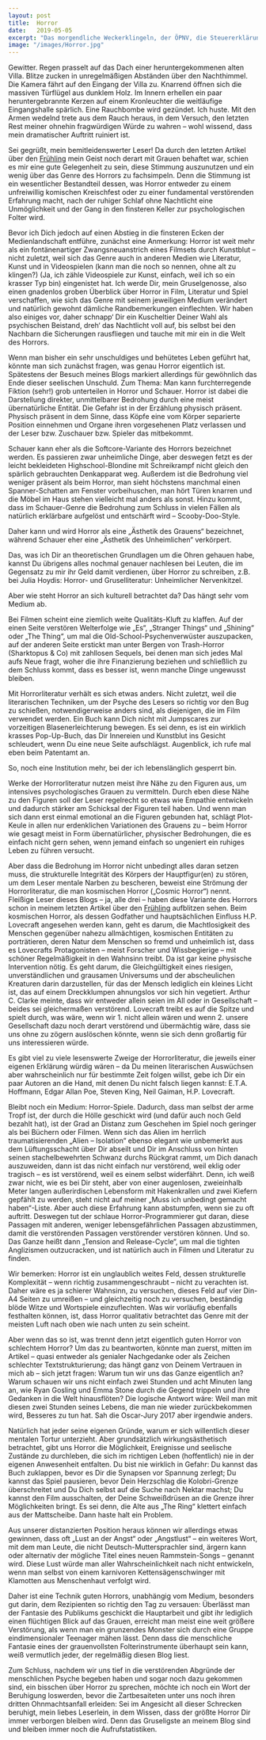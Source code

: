 ```yaml
---
layout: post
title:  Horror
date:   2019-05-05
excerpt: "Das morgendliche Weckerklingeln, der ÖPNV, die Steuererklärung. Das Leben quillt geradezu über vor furchteinflößenden Gestalten, Gegenständen und Geschehnissen. Zum Glück gibt es Eskapismus, die Flucht vor der Wirklichkeit, in Form von Filmen, Büchern und Spielen. Und wohin fliehen wir teils vor dem Schrecken des Alltags? In den Horror. Wohin auch sonst?"
image: "/images/Horror.jpg"
---
```


Gewitter. Regen prasselt auf das Dach einer heruntergekommenen alten Villa. Blitze zucken in unregelmäßigen Abständen über den Nachthimmel. Die Kamera fährt auf den Eingang der Villa zu. Knarrend öffnen sich die massiven Türflügel aus dunklem Holz. Im Innern erhellen ein paar heruntergebrannte Kerzen auf einem Kronleuchter die weitläufige Eingangshalle spärlich. Eine Rauchbombe wird gezündet. Ich huste. Mit den Armen wedelnd trete aus dem Rauch heraus, in dem Versuch, den letzten Rest meiner ohnehin fragwürdigen Würde zu wahren – wohl wissend, dass mein dramatischer Auftritt ruiniert ist.

Sei gegrüßt, mein bemitleidenswerter Leser! Da durch den letzten Artikel über den [Frühling](http://dieaffenschaukel.de/blog/Der_Fr%C3%BChling/) mein Geist noch derart mit Grauen behaftet war, schien es mir eine gute Gelegenheit zu sein, diese Stimmung auszunutzen und ein wenig über das Genre des Horrors zu fachsimpeln. Denn die Stimmung ist ein wesentlicher Bestandteil dessen, was Horror entweder zu einem unfreiwillig komischen Kreischfest oder zu einer fundamental verstörenden Erfahrung macht, nach der ruhiger Schlaf ohne Nachtlicht eine Unmöglichkeit und der Gang in den finsteren Keller zur psychologischen Folter wird.

Bevor ich Dich jedoch auf einen Abstieg in die finsteren Ecken der Medienlandschaft entführe, zunächst eine Anmerkung: Horror ist weit mehr als ein fontänenartiger Zwangsneuanstrich eines Filmsets durch Kunstblut – nicht zuletzt, weil sich das Genre auch in anderen Medien wie Literatur, Kunst und in Videospielen (kann man die noch so nennen, ohne alt zu klingen?) (Ja, ich zähle Videospiele zur Kunst, einfach, weil ich so ein krasser Typ bin) eingenistet hat. Ich werde Dir, mein Gruselgenosse, also einen gnadenlos groben Überblick über Horror in Film, Literatur und Spiel verschaffen, wie sich das Genre mit seinem jeweiligen Medium verändert und natürlich gewohnt dämliche Randbemerkungen einflechten. Wir haben also einiges vor, daher schnapp‘ Dir ein Kuscheltier Deiner Wahl als psychischen Beistand, dreh‘ das Nachtlicht voll auf, bis selbst bei den Nachbarn die Sicherungen rausfliegen und tauche mit mir ein in die Welt des Horrors.

Wenn man bisher ein sehr unschuldiges und behütetes Leben geführt hat, könnte man sich zunächst fragen, was genau Horror eigentlich ist. Spätestens der Besuch meines Blogs markiert allerdings für gewöhnlich das Ende dieser seelischen Unschuld. Zum Thema: Man kann furchterregende Fiktion (sehr!) grob unterteilen in Horror und Schauer. Horror ist dabei die Darstellung direkter, unmittelbarer Bedrohung durch eine meist übernatürliche Entität. Die Gefahr ist in der Erzählung physisch präsent. Physisch präsent in dem Sinne, dass Köpfe eine vom Körper separierte Position einnehmen und Organe ihren vorgesehenen Platz verlassen und der Leser bzw. Zuschauer bzw. Spieler das mitbekommt.

Schauer kann eher als die Softcore-Variante des Horrors bezeichnet werden. Es passieren zwar unheimliche Dinge, aber deswegen fetzt es der leicht bekleideten Highschool-Blondine mit Schreikrampf nicht gleich den spärlich gebrauchten Denkapparat weg. Außerdem ist die Bedrohung viel weniger präsent als beim Horror, man sieht höchstens manchmal einen Spanner-Schatten am Fenster vorbeihuschen, man hört Türen knarren und die Möbel im Haus stehen vielleicht mal anders als sonst. Hinzu kommt, dass im Schauer-Genre die Bedrohung zum Schluss in vielen Fällen als natürlich erklärbare aufgelöst und entschärft wird – Scooby-Doo-Style.

Daher kann und wird Horror als eine „Ästhetik des Grauens“ bezeichnet, während Schauer eher eine „Ästhetik des Unheimlichen“ verkörpert.

Das, was ich Dir an theoretischen Grundlagen um die Ohren gehauen habe, kannst Du übrigens alles nochmal genauer nachlesen bei Leuten, die im Gegensatz zu mir ihr Geld damit verdienen, über Horror zu schreiben, z.B. bei Julia Hoydis: Horror- und Gruselliteratur: Unheimlicher Nervenkitzel.

Aber wie steht Horror an sich kulturell betrachtet da? Das hängt sehr vom Medium ab.

Bei Filmen scheint eine ziemlich weite Qualitäts-Kluft zu klaffen. Auf der einen Seite verstören Welterfolge wie „Es“, „Stranger Things“ und „Shining“ oder „The Thing“, um mal die Old-School-Psychenverwüster auszupacken, auf der anderen Seite erstickt man unter Bergen von Trash-Horror (Sharktopus & Co) mit zahllosen Sequels, bei denen man sich jedes Mal aufs Neue fragt, woher die ihre Finanzierung beziehen und schließlich zu dem Schluss kommt, dass es besser ist, wenn manche Dinge ungewusst bleiben.

Mit Horrorliteratur verhält es sich etwas anders. Nicht zuletzt, weil die literarischen Techniken, um der Psyche des Lesers so richtig vor den Bug zu schießen, notwendigerweise anders sind, als diejenigen, die im Film verwendet werden. Ein Buch kann Dich nicht mit Jumpscares zur vorzeitigen Blasenerleichterung bewegen. Es sei denn, es ist ein wirklich krasses Pop-Up-Buch, das Dir Innereien und Kunstblut ins Gesicht schleudert, wenn Du eine neue Seite aufschlägst. Augenblick, ich rufe mal eben beim Patentamt an.

So, noch eine Institution mehr, bei der ich lebenslänglich gesperrt bin.

Werke der Horrorliteratur nutzen meist ihre Nähe zu den Figuren aus, um intensives psychologisches Grauen zu vermitteln. Durch eben diese Nähe zu den Figuren soll der Leser regelrecht so etwas wie Empathie entwickeln und dadurch stärker am Schicksal der Figuren teil haben. Und wenn man sich dann erst einmal emotional an die Figuren gebunden hat, schlägt Plot-Keule in allen nur erdenklichen Variationen des Grauens zu – beim Horror wie gesagt meist in Form übernatürlicher, physischer Bedrohungen, die es einfach nicht gern sehen, wenn jemand einfach so ungeniert ein ruhiges Leben zu führen versucht.

Aber dass die Bedrohung im Horror nicht unbedingt alles daran setzen muss, die strukturelle Integrität des Körpers der Hauptfigur(en) zu stören, um dem Leser mentale Narben zu bescheren, beweist eine Strömung der Horrorliteratur, die man kosmischen Horror („Cosmic Horror“) nennt. Fleißige Leser dieses Blogs – ja, alle drei – haben diese Variante des Horrors schon in meinem letzten Artikel über den [Frühling](http://dieaffenschaukel.de/blog/Der_Fr%C3%BChling/) aufblitzen sehen. Beim kosmischen Horror, als dessen Godfather und hauptsächlichen Einfluss H.P. Lovecraft angesehen werden kann, geht es darum, die Machtlosigkeit des Menschen gegenüber nahezu allmächtigen, kosmischen Entitäten zu porträtieren, deren Natur dem Menschen so fremd und unheimlich ist, dass es Lovecrafts Protagonisten – meist Forscher und Wissbegierige – mit schöner Regelmäßigkeit in den Wahnsinn treibt. Da ist gar keine physische Intervention nötig. Es geht darum, die Gleichgültigkeit eines riesigen, unverständlichen und grausamen Universums und der abscheulichen Kreaturen darin darzustellen, für das der Mensch lediglich ein kleines Licht ist, das auf einem Dreckklumpen ahnungslos vor sich hin vegetiert. Arthur C. Clarke meinte, dass wir entweder allein seien im All oder in Gesellschaft – beides sei gleichermaßen verstörend. Lovecraft treibt es auf die Spitze und spielt durch, was wäre, wenn wir 1. nicht allein wären und wenn 2. unsere Gesellschaft dazu noch derart verstörend und übermächtig wäre, dass sie uns ohne zu zögern auslöschen könnte, wenn sie sich denn großartig für uns interessieren würde.

Es gibt viel zu viele lesenswerte Zweige der Horrorliteratur, die jeweils einer eigenen Erklärung würdig wären – da Du meinen literarischen Auswüchsen aber wahrscheinlich nur für bestimmte Zeit folgen willst, gebe ich Dir ein paar Autoren an die Hand, mit denen Du nicht falsch liegen kannst: E.T.A. Hoffmann, Edgar Allan Poe, Steven King, Neil Gaiman, H.P. Lovecraft.

Bleibt noch ein Medium: Horror-Spiele. Dadurch, dass man selbst der arme Tropf ist, der durch die Hölle geschickt wird (und dafür auch noch Geld bezahlt hat), ist der Grad an Distanz zum Geschehen im Spiel noch geringer als bei Büchern oder Filmen. Wenn sich das Alien im herrlich traumatisierenden „Alien – Isolation“ ebenso elegant wie unbemerkt aus dem Lüftungsschacht über Dir abseilt und Dir im Anschluss von hinten seinen stachelbewehrten Schwanz durchs Rückgrat rammt, um Dich danach auszuweiden, dann ist das nicht einfach nur verstörend, weil eklig oder tragisch – es ist verstörend, weil es einem selbst widerfährt. Denn, ich weiß zwar nicht, wie es bei Dir steht, aber von einer augenlosen, zweieinhalb Meter langen außerirdischen Lebensform mit Hakenkrallen und zwei Kiefern gepfählt zu werden, steht nicht auf meiner „Muss ich unbedingt gemacht haben“-Liste. Aber auch diese Erfahrung kann abstumpfen, wenn sie zu oft auftritt. Deswegen tut der schlaue Horror-Programmierer gut daran, diese Passagen mit anderen, weniger lebensgefährlichen Passagen abzustimmen, damit die verstörenden Passagen verstörender verstören können. Und so. Das Ganze heißt dann „Tension and Release-Cycle“, um mal die tighten Anglizismen outzucracken, und ist natürlich auch in Filmen und Literatur zu finden.

Wir bemerken: Horror ist ein unglaublich weites Feld, dessen strukturelle Komplexität – wenn richtig zusammengeschraubt – nicht zu verachten ist. Daher wäre es ja schierer Wahnsinn, zu versuchen, dieses Feld auf vier Din-A4 Seiten zu umreißen – und gleichzeitig noch zu versuchen, beständig blöde Witze und Wortspiele einzuflechten. Was wir vorläufig ebenfalls festhalten können, ist, dass Horror qualitativ betrachtet das Genre mit der meisten Luft nach oben wie nach unten zu sein scheint.

Aber wenn das so ist, was trennt denn jetzt eigentlich guten Horror von schlechtem Horror? Um das zu beantworten, könnte man zuerst, mitten im Artikel – quasi entweder als genialer Nachgedanke oder als Zeichen schlechter Textstrukturierung; das hängt ganz von Deinem Vertrauen in mich ab – sich jetzt fragen: Warum tun wir uns das Ganze eigentlich an? Warum schauen wir uns nicht einfach zwei Stunden und acht Minuten lang an, wie Ryan Gosling und Emma Stone durch die Gegend trippeln und ihre Gedanken in die Welt hinausflöten? Die logische Antwort wäre: Weil man mit diesen zwei Stunden seines Lebens, die man nie wieder zurückbekommen wird, Besseres zu tun hat. Sah die Oscar-Jury 2017 aber irgendwie anders.

Natürlich hat jeder seine eigenen Gründe, warum er sich willentlich dieser mentalen Tortur unterzieht. Aber grundsätzlich wirkungsästhetisch betrachtet, gibt uns Horror die Möglichkeit, Ereignisse und seelische Zustände zu durchleben, die sich im richtigen Leben (hoffentlich) nie in der eigenen Anwesenheit entfalten. Du bist nie wirklich in Gefahr: Du kannst das Buch zuklappen, bevor es Dir die Synapsen vor Spannung zerlegt; Du kannst das Spiel pausieren, bevor Dein Herzschlag die Kolobri-Grenze überschreitet und Du Dich selbst auf die Suche nach Nektar machst; Du kannst den Film ausschalten, der Deine Schweißdrüsen an die Grenze ihrer Möglichkeiten bringt. Es sei denn, die Alte aus „The Ring“ klettert einfach aus der Mattscheibe. Dann haste halt ein Problem.

Aus unserer distanzierten Position heraus können wir allerdings etwas gewinnen, dass oft „Lust an der Angst“ oder „Angstlust“ – ein weiteres Wort, mit dem man Leute, die nicht Deutsch-Muttersprachler sind, ärgern kann oder alternativ der mögliche Titel eines neuen Rammstein-Songs – genannt wird. Diese Lust würde man aller Wahrscheinlichkeit nach nicht entwickeln, wenn man selbst von einem karnivoren Kettensägenschwinger mit Klamotten aus Menschenhaut verfolgt wird.

Daher ist eine Technik guten Horrors, unabhängig vom Medium, besonders gut darin, dem Rezipienten so richtig den Tag zu versauen: Überlässt man der Fantasie des Publikums geschickt die Hauptarbeit und gibt ihr lediglich einen flüchtigen Blick auf das Grauen, erreicht man meist eine weit größere Verstörung, als wenn man ein grunzendes Monster sich durch eine Gruppe eindimensionaler Teenager mähen lässt. Denn dass die menschliche Fantasie eines der grauenvollsten Folterinstrumente überhaupt sein kann, weiß vermutlich jeder, der regelmäßig diesen Blog liest.

Zum Schluss, nachdem wir uns tief in die verstörenden Abgründe der menschlichen Psyche begeben haben und sogar noch dazu gekommen sind, ein bisschen über Horror zu sprechen, möchte ich noch ein Wort der Beruhigung loswerden, bevor die Zartbesaiteten unter uns noch ihren dritten Ohnmachtsanfall erleiden: Sei im Angesicht all dieser Schrecken beruhigt, mein liebes Leserlein, in dem Wissen, dass der größte Horror Dir immer verborgen bleiben wird. Denn das Gruseligste an meinem Blog sind und bleiben immer noch die Aufrufstatistiken.
